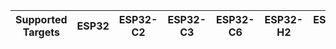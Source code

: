 | Supported Targets | ESP32 | ESP32-C2 | ESP32-C3 | ESP32-C6 | ESP32-H2 | ESP32-P4 | ESP32-S2 | ESP32-S3 | Linux |
| ----------------- | ----- | -------- | -------- | -------- | -------- | -------- | -------- | -------- | ----- |

